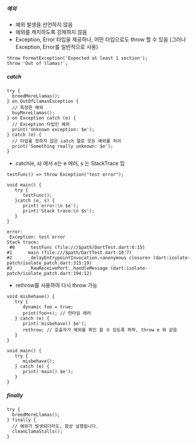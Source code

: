 ##### 예외
- 예외 발생을 선언하지 않음
- 예외를 캐치하도록 강제하지 않음
- Exception, Error 타입을 제공하나, 어떤 타입으로도 throw 할 수 있음 (그러나 Exception, Error를 일반적으로 사용)

```
throw FormatException('Expected at least 1 section');
throw 'Out of llamas!';
```

##### catch
```
try {
  breedMoreLlamas();
} on OutOfLlamasException {
  // 특정한 예외
  buyMoreLlamas();
} on Exception catch (e) {
  // Exception 타입인 예외
  print('Unknown exception: $e');
} catch (e) {
  // 타입을 정하지 않은 catch 절로 모든 예외를 처리
  print('Something really unknown: $e');
}
```

- catch(e, s) 에서 e는 e 에러, s 는 StackTrace 임
```
testFunc() => throw Exception("test error");

void main() {
   try {
      testFunc();
   }catch (e, s) {
      print('error:\n $e');
      print('Stack trace:\n $s');
   }
}

error:
 Exception: test error
Stack trace:
 #0      testFunc (file:///$path/DartTest.dart:6:15)
#1      main (file:///$path/DartTest.dart:10:7)
#2      _delayEntrypointInvocation.<anonymous closure> (dart:isolate-patch/isolate_patch.dart:315:19)
#3      _RawReceivePort._handleMessage (dart:isolate-patch/isolate_patch.dart:194:12)
```

- rethrow를 사용하여 다시 throw 가능
```
void misbehave() {
   try {
      dynamic foo = true;
      print(foo++); // 런타임 에러
   } catch (e) {
      print('misbehave() $e');
      rethrow; // 호출자가 예외를 확인 할 수 있도록 허락, throw e 와 같음 
   }
}

void main() {
   try {
      misbehave();
   } catch (e) {
      print('main() $e');
   }
}
```

##### finally 
```
try {
  breedMoreLlamas();
} finally {
  // 예외가 발생되더라도, 항상 실행됩니다.
  cleanLlamaStalls();
}
```
